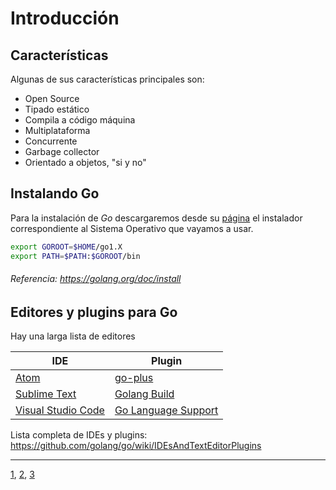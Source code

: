 # Introducción

## Características

Algunas de sus características principales son:

* Open Source
* Tipado estático
* Compila a código máquina
* Multiplataforma
* Concurrente
* Garbage collector
* Orientado a objetos, "si y no"

## Instalando Go

Para la instalación de *Go* descargaremos desde su [página](https://golang.org/dl/) el instalador correspondiente al Sistema Operativo que vayamos a usar.

```sh
export GOROOT=$HOME/go1.X
export PATH=$PATH:$GOROOT/bin
```

###### Referencia: https://golang.org/doc/install

## Editores y plugins para Go

Hay una larga lista de editores

| IDE | Plugin |
| ------ | ------ |
| [Atom](http://atom.io) | [go-plus](https://github.com/joefitzgerald/go-plus) |
| [Sublime Text](https://www.sublimetext.com/3) | [Golang Build](https://github.com/golang/sublime-build) |
| [Visual Studio Code](https://code.visualstudio.com) | [Go Language Support](https://visualstudiogallery.msdn.microsoft.com/bd7675ba-1bf5-4395-8c5a-4fc19dfc0d76) |

Lista completa de IDEs y plugins:
https://github.com/golang/go/wiki/IDEsAndTextEditorPlugins
___

[1](./lectura-1.md), [2](./lectura-2.md), [3](./lectura-3.md)
